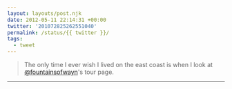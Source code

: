 ```yaml
---
layout: layouts/post.njk
date: 2012-05-11 22:14:31 +00:00
twitter: '201072825262551040'
permalink: /status/{{ twitter }}/
tags: 
  - tweet
---
```


> The only time I ever wish I lived on the east coast is when I look at [@fountainsofwayn](https://twitter.com/fountainsofwayn)'s tour page.

---
